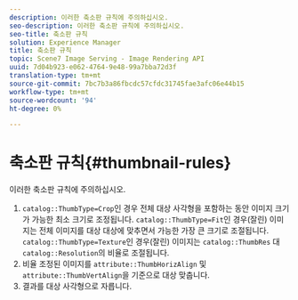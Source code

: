 ```yaml
---
description: 이러한 축소판 규칙에 주의하십시오.
seo-description: 이러한 축소판 규칙에 주의하십시오.
seo-title: 축소판 규칙
solution: Experience Manager
title: 축소판 규칙
topic: Scene7 Image Serving - Image Rendering API
uuid: 7d04b923-e062-4764-9e48-99a7bba72d3f
translation-type: tm+mt
source-git-commit: 7bc7b3a86fbcdc57cfdc31745fae3afc06e44b15
workflow-type: tm+mt
source-wordcount: '94'
ht-degree: 0%

---
```



# 축소판 규칙{#thumbnail-rules}

이러한 축소판 규칙에 주의하십시오.

1. `catalog::ThumbType=Crop`인 경우 전체 대상 사각형을 포함하는 동안 이미지 크기가 가능한 최소 크기로 조정됩니다. `catalog::ThumbType=Fit`인 경우(잘린) 이미지는 전체 이미지를 대상 대상에 맞추면서 가능한 가장 큰 크기로 조절됩니다. `catalog::ThumbType=Texture`인 경우(잘린) 이미지는 `catalog::ThumbRes` 대 `catalog::Resolution`의 비율로 조절됩니다.
1. 비율 조정된 이미지를 `attribute::ThumbHorizAlign` 및 `attribute::ThumbVertAlign`을 기준으로 대상 맞춥니다.
1. 결과를 대상 사각형으로 자릅니다.

